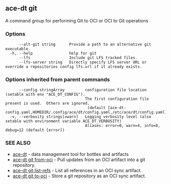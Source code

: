 ## ace-dt git

A command group for performing Git to OCI or OCI to Git operations

### Options

```
      --alt-git string      Provide a path to an alternative git executable.
  -h, --help                help for git
      --lfs                 Include git LFS tracked files.
      --lfs-server string   Directly specify LFS server URL or override a repositories config lfs.url if it already exists.
```

### Options inherited from parent commands

```
      --config stringArray         configuration file location (setable with env "ACE_DT_CONFIG").
                                   The first configuration file present is used.  Others are ignored.
                                    (default [ace-dt-config.yaml,HOMEDIR/.config/ace/dt/config.yaml,/etc/ace/dt/config.yaml])
  -v, --verbosity strings[=warn]   Logging verbosity level (also setable with environment variable ACE_DT_VERBOSITY)
                                   Aliases: error=0, warn=4, info=8, debug=12 (default [error])
```

### SEE ALSO

* [ace-dt](ace-dt.md)	 - data management tool for bottles and artifacts
* [ace-dt git from-oci](ace-dt_git_from-oci.md)	 - Pull updates from an OCI artifact into a git repository.
* [ace-dt git list-refs](ace-dt_git_list-refs.md)	 - List all references in an OCI sync artifact.
* [ace-dt git to-oci](ace-dt_git_to-oci.md)	 - Store a git repository as an OCI sync artifact.

